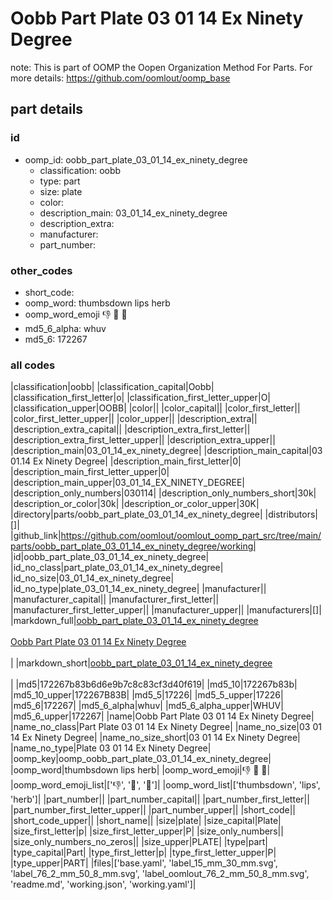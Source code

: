 # Oobb Part Plate 03 01 14 Ex Ninety Degree  

note: This is part of OOMP the Oopen Organization Method For Parts. For more details: https://github.com/oomlout/oomp_base

##  part details





### id
* oomp_id: oobb_part_plate_03_01_14_ex_ninety_degree
  * classification: oobb
  * type: part
  * size: plate
  * color: 
  * description_main: 03_01_14_ex_ninety_degree
  * description_extra: 
  * manufacturer: 
  * part_number: 

### other_codes
* short_code: 
* oomp_word: thumbsdown lips herb
* oomp_word_emoji :thumbsdown: :lips: :herb:
* md5_6_alpha: whuv
* md5_6: 172267

### all codes 
|classification|oobb|
|classification_capital|Oobb|
|classification_first_letter|o|
|classification_first_letter_upper|O|
|classification_upper|OOBB|
|color||
|color_capital||
|color_first_letter||
|color_first_letter_upper||
|color_upper||
|description_extra||
|description_extra_capital||
|description_extra_first_letter||
|description_extra_first_letter_upper||
|description_extra_upper||
|description_main|03_01_14_ex_ninety_degree|
|description_main_capital|03 01.14 Ex Ninety Degree|
|description_main_first_letter|0|
|description_main_first_letter_upper|0|
|description_main_upper|03_01_14_EX_NINETY_DEGREE|
|description_only_numbers|030114|
|description_only_numbers_short|30k|
|description_or_color|30k|
|description_or_color_upper|30K|
|directory|parts/oobb_part_plate_03_01_14_ex_ninety_degree|
|distributors|[]|
|github_link|https://github.com/oomlout/oomlout_oomp_part_src/tree/main/parts/oobb_part_plate_03_01_14_ex_ninety_degree/working|
|id|oobb_part_plate_03_01_14_ex_ninety_degree|
|id_no_class|part_plate_03_01_14_ex_ninety_degree|
|id_no_size|03_01_14_ex_ninety_degree|
|id_no_type|plate_03_01_14_ex_ninety_degree|
|manufacturer||
|manufacturer_capital||
|manufacturer_first_letter||
|manufacturer_first_letter_upper||
|manufacturer_upper||
|manufacturers|[]|
|markdown_full|[oobb_part_plate_03_01_14_ex_ninety_degree](https://github.com/oomlout/oomlout_oomp_part_src/tree/main/parts/oobb_part_plate_03_01_14_ex_ninety_degree/working)<br>[](https://github.com/oomlout/oomlout_oomp_part_src/tree/main/parts/oobb_part_plate_03_01_14_ex_ninety_degree/working)<br>[Oobb Part Plate 03 01 14 Ex Ninety Degree](https://github.com/oomlout/oomlout_oomp_part_src/tree/main/parts/oobb_part_plate_03_01_14_ex_ninety_degree/working)<br><br>|
|markdown_short|[oobb_part_plate_03_01_14_ex_ninety_degree](https://github.com/oomlout/oomlout_oomp_part_src/tree/main/parts/oobb_part_plate_03_01_14_ex_ninety_degree/working)<br><br>|
|md5|172267b83b6d6e9b7c8c83cf3d40f619|
|md5_10|172267b83b|
|md5_10_upper|172267B83B|
|md5_5|17226|
|md5_5_upper|17226|
|md5_6|172267|
|md5_6_alpha|whuv|
|md5_6_alpha_upper|WHUV|
|md5_6_upper|172267|
|name|Oobb Part Plate 03 01 14 Ex Ninety Degree|
|name_no_class|Part Plate 03 01 14 Ex Ninety Degree|
|name_no_size|03 01 14 Ex Ninety Degree|
|name_no_size_short|03 01 14 Ex Ninety Degree|
|name_no_type|Plate 03 01 14 Ex Ninety Degree|
|oomp_key|oomp_oobb_part_plate_03_01_14_ex_ninety_degree|
|oomp_word|thumbsdown lips herb|
|oomp_word_emoji|:thumbsdown: :lips: :herb:|
|oomp_word_emoji_list|[':thumbsdown:', ':lips:', ':herb:']|
|oomp_word_list|['thumbsdown', 'lips', 'herb']|
|part_number||
|part_number_capital||
|part_number_first_letter||
|part_number_first_letter_upper||
|part_number_upper||
|short_code||
|short_code_upper||
|short_name||
|size|plate|
|size_capital|Plate|
|size_first_letter|p|
|size_first_letter_upper|P|
|size_only_numbers||
|size_only_numbers_no_zeros||
|size_upper|PLATE|
|type|part|
|type_capital|Part|
|type_first_letter|p|
|type_first_letter_upper|P|
|type_upper|PART|
|files|['base.yaml', 'label_15_mm_30_mm.svg', 'label_76_2_mm_50_8_mm.svg', 'label_oomlout_76_2_mm_50_8_mm.svg', 'readme.md', 'working.json', 'working.yaml']|
